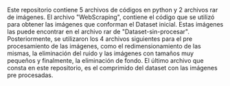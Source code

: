 Este repositorio contiene 5 archivos de códigos en python y 2 archivos rar de imágenes. El archivo "WebScraping", contiene el código que se utilizó para obtener las imágenes que conforman el Dataset inicial. Estas imágenes las puede encontrar en el archivo rar de "Dataset-sin-procesar". Posteriormente, se utilizaron los 4 archivos siguientes para el pre procesamiento de las imágenes, como el redimensionamiento de las mismas, la eliminación del ruido y las imágenes con tamaños muy pequeños y finalmente, la eliminación de fondo. El último archivo que consta en este repositorio, es el comprimido del dataset con las imágenes pre procesadas. 
